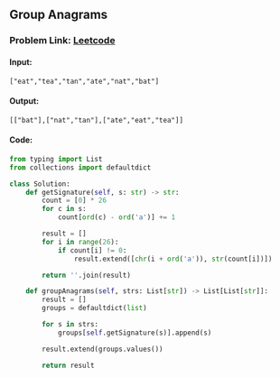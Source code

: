 ## Group Anagrams

### Problem Link: [Leetcode](https://leetcode.com/problems/group-anagrams/description/)

#### Input:
```
["eat","tea","tan","ate","nat","bat"]
```

#### Output:
```
[["bat"],["nat","tan"],["ate","eat","tea"]]
```

#### Code:

```python
from typing import List
from collections import defaultdict

class Solution:
    def getSignature(self, s: str) -> str:
        count = [0] * 26
        for c in s:
            count[ord(c) - ord('a')] += 1

        result = []
        for i in range(26):
            if count[i] != 0:
                result.extend([chr(i + ord('a')), str(count[i])])

        return ''.join(result)

    def groupAnagrams(self, strs: List[str]) -> List[List[str]]:
        result = []
        groups = defaultdict(list)

        for s in strs:
            groups[self.getSignature(s)].append(s)

        result.extend(groups.values())

        return result
```